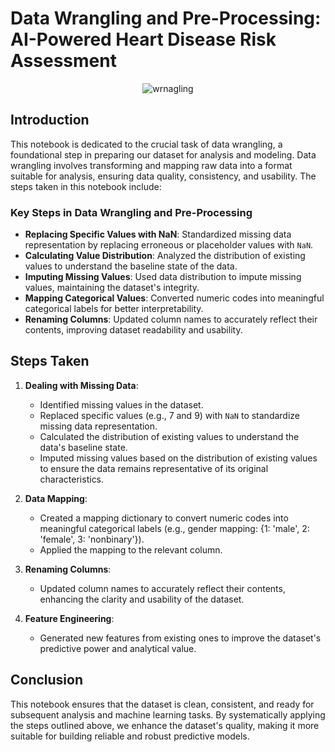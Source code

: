 # Data Wrangling and Pre-Processing: AI-Powered Heart Disease Risk Assessment

<center>
    <img src="https://github.com/akthammomani/AI_powered_heart_disease_risk_assessment_app/assets/67468718/2cab2215-ce7f-4951-a43a-02b88a5b9fa9" alt="wrnagling">
</center>

## Introduction

This notebook is dedicated to the crucial task of data wrangling, a foundational step in preparing our dataset for analysis and modeling. Data wrangling involves transforming and mapping raw data into a format suitable for analysis, ensuring data quality, consistency, and usability. The steps taken in this notebook include:

### Key Steps in Data Wrangling and Pre-Processing

- **Replacing Specific Values with NaN**: Standardized missing data representation by replacing erroneous or placeholder values with `NaN`.
- **Calculating Value Distribution**: Analyzed the distribution of existing values to understand the baseline state of the data.
- **Imputing Missing Values**: Used data distribution to impute missing values, maintaining the dataset's integrity.
- **Mapping Categorical Values**: Converted numeric codes into meaningful categorical labels for better interpretability.
- **Renaming Columns**: Updated column names to accurately reflect their contents, improving dataset readability and usability.

## Steps Taken

1. **Dealing with Missing Data**:
    - Identified missing values in the dataset.
    - Replaced specific values (e.g., 7 and 9) with `NaN` to standardize missing data representation.
    - Calculated the distribution of existing values to understand the data's baseline state.
    - Imputed missing values based on the distribution of existing values to ensure the data remains representative of its original characteristics.

2. **Data Mapping**:
    - Created a mapping dictionary to convert numeric codes into meaningful categorical labels (e.g., gender mapping: {1: 'male', 2: 'female', 3: 'nonbinary'}).
    - Applied the mapping to the relevant column.

3. **Renaming Columns**:
    - Updated column names to accurately reflect their contents, enhancing the clarity and usability of the dataset.

4. **Feature Engineering**:
    - Generated new features from existing ones to improve the dataset's predictive power and analytical value.


## Conclusion

This notebook ensures that the dataset is clean, consistent, and ready for subsequent analysis and machine learning tasks. By systematically applying the steps outlined above, we enhance the dataset's quality, making it more suitable for building reliable and robust predictive models.



